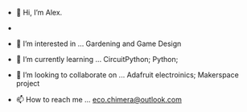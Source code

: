 - 👋 Hi, I’m Alex.
- 
- 👀 I’m interested in ...
Gardening and Game Design

- 🌱 I’m currently learning ...
  CircuitPython; Python;

- 💞️ I’m looking to collaborate on ...
  Adafruit electroinics; Makerspace project

- 📫 How to reach me ...
eco.chimera@outlook.com


<!---
Aqua-Grey/Aqua-Grey is a ✨ special ✨ repository because its `README.md` (this file) appears on your GitHub profile.
You can click the Preview link to take a look at your changes.
--->
